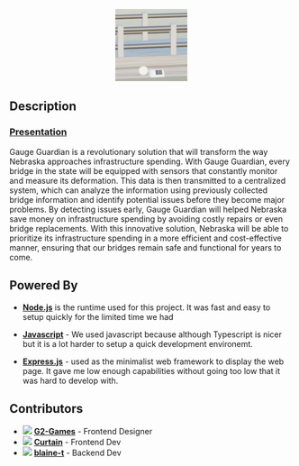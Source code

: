 <p align="center">
  <img src="/public/favicon.png" height="128">
</p>

## Description

### [Presentation](/Gauge_Guardian.pdf)

Gauge Guardian is a revolutionary solution that will transform the way Nebraska approaches infrastructure spending. With Gauge Guardian, every bridge in the state will be equipped with sensors that constantly monitor and measure its deformation. This data is then transmitted to a centralized system, which can analyze the information using previously collected bridge information and identify potential issues before they become major problems. By detecting issues early, Gauge Guardian will helped Nebraska save money on infrastructure spending by avoiding costly repairs or even bridge replacements. With this innovative solution, Nebraska will be able to prioritize its infrastructure spending in a more efficient and cost-effective manner, ensuring that our bridges remain safe and functional for years to come.

## Powered By

- [**Node.js**](https://github.com/nodejs/node) is the runtime used for this project. It was fast and easy to setup quickly for the limited time we had

- [**Javascript**](https://github.com/topics/javascript) - We used javascript because although Typescript is nicer but it is a lot harder to setup a quick development environemt.

- [**Express.js**](https://github.com/expressjs/express) - used as the minimalist web framework to display the web page. It gave me low enough capabilities without going too low that it was hard to develop with.

## Contributors

- <img src="https://avatars.githubusercontent.com/u/72430668" height="20"> [**G2-Games**](https://github.com/G2-Games) - Frontend Designer
- <img src="https://avatars.githubusercontent.com/u/54963771" height="20"> [**Curtain**](https://github.com/curtainman) - Frontend Dev
- <img src="https://avatars.githubusercontent.com/u/108963625" height="20"> [**blaine-t**](https://github.com/blaine-t) - Backend Dev
